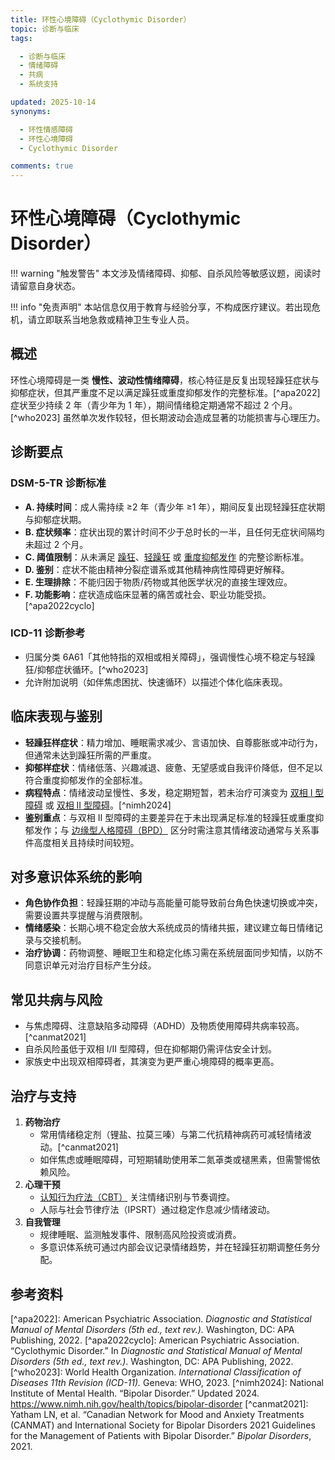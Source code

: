 ```yaml
---
title: 环性心境障碍（Cyclothymic Disorder）
topic: 诊断与临床
tags:

  - 诊断与临床
  - 情绪障碍
  - 共病
  - 系统支持

updated: 2025-10-14
synonyms:

  - 环性情感障碍
  - 环性心境障碍
  - Cyclothymic Disorder

comments: true
---
```


# 环性心境障碍（Cyclothymic Disorder）

!!! warning "触发警告"
本文涉及情绪障碍、抑郁、自杀风险等敏感议题，阅读时请留意自身状态。

!!! info "免责声明"
本站信息仅用于教育与经验分享，不构成医疗建议。若出现危机，请立即联系当地急救或精神卫生专业人员。

## 概述

环性心境障碍是一类 **慢性、波动性情绪障碍**，核心特征是反复出现轻躁狂症状与抑郁症状，但其严重度不足以满足躁狂或重度抑郁发作的完整标准。[^apa2022] 症状至少持续 2 年（青少年为 1 年），期间情绪稳定期通常不超过 2 个月。[^who2023] 虽然单次发作较轻，但长期波动会造成显著的功能损害与心理压力。

## 诊断要点

### DSM-5-TR 诊断标准

- **A. 持续时间**：成人需持续 ≥2 年（青少年 ≥1 年），期间反复出现轻躁狂症状期与抑郁症状期。
- **B. 症状频率**：症状出现的累计时间不少于总时长的一半，且任何无症状间隔均未超过 2 个月。
- **C. 阈值限制**：从未满足 [躁狂](Mania.md)、[轻躁狂](Hypomania.md) 或 [重度抑郁发作](Major-Depressive-Disorder-MDD.md) 的完整诊断标准。
- **D. 鉴别**：症状不能由精神分裂症谱系或其他精神病性障碍更好解释。
- **E. 生理排除**：不能归因于物质/药物或其他医学状况的直接生理效应。
- **F. 功能影响**：症状造成临床显著的痛苦或社会、职业功能受损。[^apa2022cyclo]

### ICD-11 诊断参考

- 归属分类 6A61「其他特指的双相或相关障碍」，强调慢性心境不稳定与轻躁狂/抑郁症状循环。[^who2023]
- 允许附加说明（如伴焦虑困扰、快速循环）以描述个体化临床表现。

## 临床表现与鉴别

- **轻躁狂样症状**：精力增加、睡眠需求减少、言语加快、自尊膨胀或冲动行为，但通常未达到躁狂所需的严重度。
- **抑郁样症状**：情绪低落、兴趣减退、疲惫、无望感或自我评价降低，但不足以符合重度抑郁发作的全部标准。
- **病程特点**：情绪波动呈慢性、多发，稳定期短暂，若未治疗可演变为 [双相 I 型障碍](Bipolar-I-Disorder.md) 或 [双相 II 型障碍](Bipolar-II-Disorder.md)。[^nimh2024]
- **鉴别重点**：与双相 II 型障碍的主要差异在于未出现满足标准的轻躁狂或重度抑郁发作；与 [边缘型人格障碍（BPD）](Borderline-Personality-Disorder-BPD.md) 区分时需注意其情绪波动通常与关系事件高度相关且持续时间较短。

## 对多意识体系统的影响

- **角色协作负担**：轻躁狂期的冲动与高能量可能导致前台角色快速切换或冲突，需要设置共享提醒与消费限制。
- **情绪感染**：长期心境不稳定会放大系统成员的情绪共振，建议建立每日情绪记录与交接机制。
- **治疗协调**：药物调整、睡眠卫生和稳定化练习需在系统层面同步知情，以防不同意识单元对治疗目标产生分歧。

## 常见共病与风险

- 与焦虑障碍、注意缺陷多动障碍（ADHD）及物质使用障碍共病率较高。[^canmat2021]
- 自杀风险虽低于双相 I/II 型障碍，但在抑郁期仍需评估安全计划。
- 家族史中出现双相障碍者，其演变为更严重心境障碍的概率更高。

## 治疗与支持

1. **药物治疗**
   - 常用情绪稳定剂（锂盐、拉莫三嗪）与第二代抗精神病药可减轻情绪波动。[^canmat2021]
   - 如伴焦虑或睡眠障碍，可短期辅助使用苯二氮䓬类或褪黑素，但需警惕依赖风险。
1. **心理干预**
   - [认知行为疗法（CBT）](Cognitive-Behavioral-Therapy-CBT.md) 关注情绪识别与节奏调控。
   - 人际与社会节律疗法（IPSRT）通过稳定作息减少情绪波动。
1. **自我管理**
   - 规律睡眠、监测触发事件、限制高风险投资或消费。
   - 多意识体系统可通过内部会议记录情绪趋势，并在轻躁狂初期调整任务分配。

## 参考资料

\[^apa2022\]: American Psychiatric Association. *Diagnostic and Statistical Manual of Mental Disorders (5th ed., text rev.).* Washington, DC: APA Publishing, 2022.
\[^apa2022cyclo\]: American Psychiatric Association. “Cyclothymic Disorder.” In *Diagnostic and Statistical Manual of Mental Disorders (5th ed., text rev.)*. Washington, DC: APA Publishing, 2022.
\[^who2023\]: World Health Organization. *International Classification of Diseases 11th Revision (ICD-11).* Geneva: WHO, 2023.
\[^nimh2024\]: National Institute of Mental Health. “Bipolar Disorder.” Updated 2024. <https://www.nimh.nih.gov/health/topics/bipolar-disorder>
\[^canmat2021\]: Yatham LN, et al. “Canadian Network for Mood and Anxiety Treatments (CANMAT) and International Society for Bipolar Disorders 2021 Guidelines for the Management of Patients with Bipolar Disorder.” *Bipolar Disorders*, 2021.

